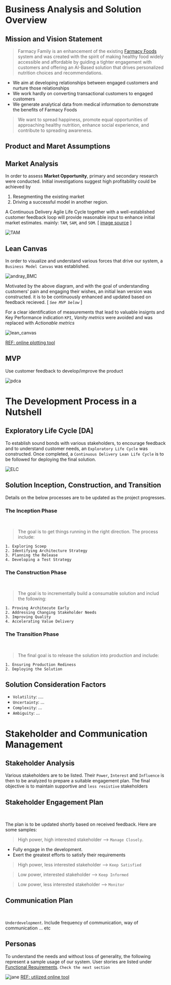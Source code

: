 # Business Analysis and Solution Overview

## Mission and Vision Statement


> Farmacy Family is an enhancement of the existing [Farmacy Foods](https://www.farmacyfood.com/mission) system and was created with the spirit of making healthy food widely accessible and affordable by guiding a tighter engagement with customers and offering an AI-Based solution that drives personalized nutrition choices and recommendations.

- We aim at developing relationships between engaged customers and nurture those relationships
- We work hardly on converting transactional customers to engaged customers
- We generate analytical data from medical information to demonstrate the benefits of Farmacy Foods


> We want to spread happiness, promote equal opportunities of approaching healthy nutrition, enhance social experience, and contribute to spreading awareness.


## Product and Maret Assumptions

## Market Analysis

In order to assess **Market Opportunity**, primary and secondary research were conducted. Initial investigations suggest high profitability could be achieved by 
1. Resegmenting the existing market
2. Driving a successful model in another region. 

A Continuous Delivery Agile Life Cycle together with a well-established customer feedback loop will provide reasonable input to enhance initial market estimates. mainly: `TAM`, `SAM`, and `SOM`. [
[image source](https://upload.wikimedia.org/wikipedia/en/f/fd/TAM-SAM-Market.jpg) ]

![TAM](images/TAM-SAM-Market.jpg)


## Lean Canvas

In order to visualize and understand various forces that drive our system, a `Business Model Canvas` was established. 

![andray_BMC](./0_other_controbutions/business_canvas.png)

Motivated by the above diagram, and with the goal of understanding customers' pain and engaging their wishes, an initial lean version was constructed. it is to be continuously enhanced and updated based on feedback recieved. [ _`See MVP below`_ ]

For a clear identification of measurements that lead to valuable insignts and Key Performance indication `KPI`, _Vanity metrics_ were avoided and was replaced with _Actionable metrics_

![lean_canvas](images/LeanCanvas_FarmacyFood.png)

[REF: online plotting tool](https://canvanizer.com/)
## MVP

Use customer feedback to develop/improve the product

![pdca](images/pdca.png)

# The Development Process in a Nutshell

## Exploratory Life Cycle [DA]

To establish sound bonds with various stakeholders, to encourage feedback and to understand customer needs, an `Exploratory Life Cycle` was constructed. Once completed, a `Continuous Delivery Lean Life Cycle` is to be followed for deploying the final solution.

![ELC](images/ELC_DA.png)


## Solution Inception, Construction, and Transition

Details on the below processes are to be updated as the project progresses.

### The Inception Phase
<br>

>The goal is to get things running in the right direction. The process include:

```
1. Exploring Scoep
2. Identifying Architecture Strategy
3. Planning the Release
4. Developing a Test Strategy
```
### The Construction Phase
<br>

> The goal is to incrementally build a consumable solution and includ the following:
```
1. Proving Architecute Early
2. Addressing Changing Stakeholder Needs
3. Improving Quality
4. Accelerating Value Delivery
```

### The Transition Phase
<br>

> The final goal is to release the solution into production and include:

```
1. Ensuring Production Rediness
2. Deploying the Solution 
```
## Solution Consideration Factors

- `Volatility`: ....
- `Uncertainty`: ...
- `Complexity`: ...
- `Ambiguity`: ...
# Stakeholder and Communication Management
## Stakeholder Analysis

Various stakeholders are to be listed. Their `Power`, `Interest` and `Influence` is then to be analyzed to prepare a suitable engagement plan. The final objective is to maintain supportive and `less resistive` stakeholders

## Stakeholder Engagement Plan
<br>

The plan is to be updated shortly based on received feedback. Here are some samples:

> High power, high interested stakeholder --> `Manage Closely`.
- Fully engage in the development.
- Exert the greatest efforts to satisfy their requirements

> High power, less interested stakeholder --> `Keep Satisfied`

> Low power, interested stakeholder --> `Keep Informed`

> Low power, less interested stakeholder --> `Monitor`

## Communication Plan
<br>

`Underdevelopment`. Include frequency of communication, way of communication ... etc

## Personas
To understand the needs and without loss of generality, the following represent a sample usage of our system. User stories are listed under [Functional Requirements](FunctionalRequirements.md). `Check the next section`


![jane](images/Jane.png)
[REF: utilized online tool](https://uxpressia.com/)


